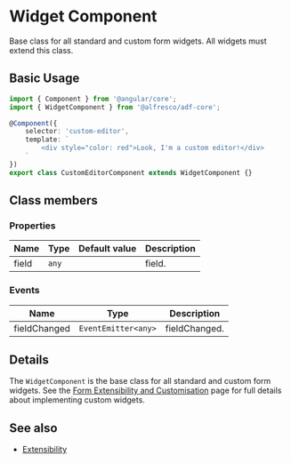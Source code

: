 # Widget Component

Base class for all standard and custom form widgets. All widgets must extend this class.

## Basic Usage

```ts
import { Component } from '@angular/core';
import { WidgetComponent } from '@alfresco/adf-core';

@Component({
    selector: 'custom-editor',
    template: `
        <div style="color: red">Look, I'm a custom editor!</div>
    `
})
export class CustomEditorComponent extends WidgetComponent {}
```

## Class members

### Properties

| Name  | Type  | Default value | Description |
|-------|-------|---------------|-------------|
| field | `any` |               | field.      |

### Events

| Name         | Type                | Description   |
|--------------|---------------------|---------------|
| fieldChanged | `EventEmitter<any>` | fieldChanged. |

## Details

The `WidgetComponent` is the base class for all standard and custom form widgets.
See the [Form Extensibility and Customisation](../../user-guide/extensibility.md) page for full details about
implementing custom widgets.

## See also

-   [Extensibility](../../user-guide/extensibility.md)
